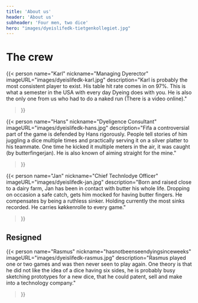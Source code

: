 ```yaml
---
title: 'About us'
header: 'About us'
subheader: 'Four men, two dice'
hero: "images/dyeislifedk-tietgenkollegiet.jpg"
---
```


# The crew

{{< person
  name="Karl"
  nickname="Managing Dyerector"
  imageURL="images/dyeislifedk-karl.jpg"
  description="Karl is probably the most consistent player to exist. His table hit rate comes in on 97%. This is what a semester in the USA with every day Dyeing does with you. He is also the only one from us who had to do a naked run (There is a video online)."
>}}

{{< person
  name="Hans"
  nickname="Dyeligence Consultant"
  imageURL="images/dyeislifedk-hans.jpg"
  description="Fifa a controversial part of the game is defended by Hans rigorously. People tell stories of him juggling a dice multiple times and practically serving it on a silver platter to his teammate. One time he kicked it multiple meters in the air, it was caught (by butterfingerjan). He is also known of aiming straight for the mine."
>}}

{{< person
  name="Jan"
  nickname="Chief Technlodye Officer"
  imageURL="images/dyeislifedk-jan.jpg"
  description="Born and raised close to a dairy farm, Jan has been in contact with butter his whole life. Dropping on occasion a safe catch, gets him mocked for having butter fingers. He compensates by being a ruthless sinker. Holding currently the most sinks recorded. He carries køkkenrolle to every game."
>}}

## Resigned

{{< person
  name="Rasmus"
  nickname="hasnotbeenseendyingsinceweeks"
  imageURL="images/dyeislifedk-rasmus.jpg"
  description="Rasmus played one or two games and was then never seen to play again. One theory is that he did not like the idea of a dice having six sides, he is probably busy sketching prototypes for a new dice, that he could patent, sell and make into a technology company."
>}}
